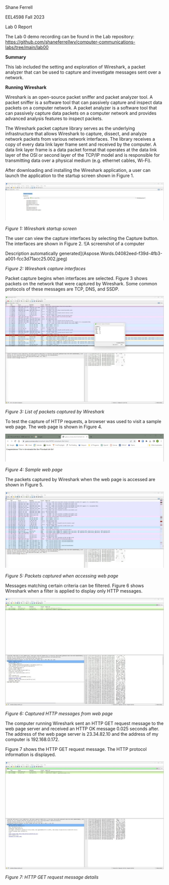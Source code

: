 ﻿Shane Ferrell

EEL4598 Fall 2023

Lab 0 Report

The Lab 0 demo recording can be found in the Lab repository: <https://github.com/shaneferrellwv/computer-communications-labs/tree/main/lab00> 

**Summary**

This lab included the setting and exploration of Wireshark, a packet analyzer that can be used to capture and investigate messages sent over a network.

**Running Wireshark**

Wireshark is an open-source packet sniffer and packet analyzer tool. A packet sniffer is a software tool that can passively capture and inspect data packets on a computer network. A packet analyzer is a software tool that can passively capture data packets on a computer network and provides advanced analysis features to inspect packets. 

The Wireshark packet capture library serves as the underlying infrastructure that allows Wireshark to capture, dissect, and analyze network packets from various network interfaces. The library receives a copy of every data link layer frame sent and received by the computer. A data link layer frame is a data packet format that operates at the data link layer of the OSI or second layer of the TCP/IP model and is responsible for transmitting data over a physical medium (e.g. ethernet cables, Wi-Fi).

After downloading and installing the Wireshark application, a user can launch the application to the startup screen shown in Figure 1.

![](Aspose.Words.04082eed-f39d-4fb3-a001-fcc3d71acc25.001.jpeg)

*Figure 1: Wireshark startup screen*

The user can view the capture interfaces by selecting the Capture button. The interfaces are shown in Figure 2. ![A screenshot of a computer

Description automatically generated](Aspose.Words.04082eed-f39d-4fb3-a001-fcc3d71acc25.002.jpeg)

*Figure 2: Wireshark capture interfaces*

Packet capture begins when interfaces are selected. Figure 3 shows packets on the network that were captured by Wireshark. Some common protocols of these messages are TCP, DNS, and SSDP.

![](Aspose.Words.04082eed-f39d-4fb3-a001-fcc3d71acc25.003.jpeg)

*Figure 3: List of packets captured by Wireshark*

To test the capture of HTTP requests, a browser was used to visit a sample web page. The web page is shown in Figure 4.

![](Aspose.Words.04082eed-f39d-4fb3-a001-fcc3d71acc25.004.jpeg)

*Figure 4: Sample web page*

The packets captured by Wireshark when the web page is accessed are shown in Figure 5.

![](Aspose.Words.04082eed-f39d-4fb3-a001-fcc3d71acc25.005.jpeg)

*Figure 5: Packets captured when accessing web page*

Messages matching certain criteria can be filtered. Figure 6 shows Wireshark when a filter is applied to display only HTTP messages.

![](Aspose.Words.04082eed-f39d-4fb3-a001-fcc3d71acc25.006.jpeg)

*Figure 6: Captured HTTP messages from web page*

The computer running Wireshark sent an HTTP GET request message to the web page server and received an HTTP OK message 0.025 seconds after. The address of the web page server is 23.34.82.10 and the address of my computer is 192.168.0.172.

Figure 7 shows the HTTP GET request message. The HTTP protocol information is displayed.

![](Aspose.Words.04082eed-f39d-4fb3-a001-fcc3d71acc25.007.jpeg)

*Figure 7: HTTP GET request message details*
